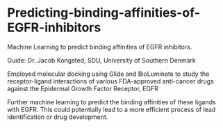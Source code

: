 # Predicting-binding-affinities-of-EGFR-inhibitors
Machine Learning to predict binding affinities of EGFR inhibitors.

Guide: Dr. Jacob Kongsted, SDU, University of Southern Denmark 

Employed molecular docking using Glide and BioLuminate to study the receptor-ligand interactions of various
FDA-approved anti-cancer drugs against the Epidermal Growth Factor Receptor, EGFR

Further machine learning to predict the binding affinities of these ligands with EGFR. This could potentially lead
to a more efficient process of lead identification or drug development.

